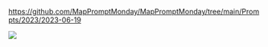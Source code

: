 https://github.com/MapPromptMonday/MapPromptMonday/tree/main/Prompts/2023/2023-06-19

![](plots/seasons.png)
